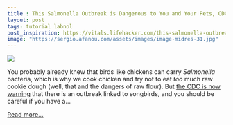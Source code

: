 ```yaml
---
title : This Salmonella Outbreak is Dangerous to You and Your Pets, CDC Says
layout: post
tags: tutorial labnol
post_inspiration: https://vitals.lifehacker.com/this-salmonella-outbreak-is-dangerous-to-you-and-your-p-1846608972
image: "https://sergio.afanou.com/assets/images/image-midres-31.jpg"
---
```


<img src="https://i.kinja-img.com/gawker-media/image/upload/s--a7TABCvU--/c_fit,fl_progressive,q_80,w_636/h7ogfe6f1medpft8zbm3.jpg" /><p>You probably already knew that birds like chickens can carry <em>Salmonella</em> bacteria, which is why we cook chicken and try not to eat <em>too</em> much raw cookie dough (well, that and the dangers of raw flour). But <a href="https://www.cdc.gov/salmonella/typhimurium-04-21/index.html" target="_blank" rel="noopener noreferrer">the CDC is now warning</a> that there is an outbreak linked to songbirds, and you should be careful if you have a…</p><p><a href="https://vitals.lifehacker.com/this-salmonella-outbreak-is-dangerous-to-you-and-your-p-1846608972">Read more...</a></p>